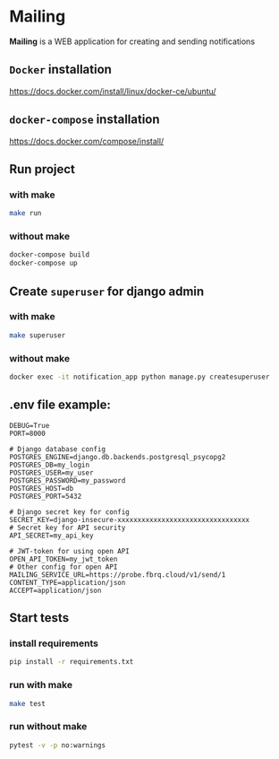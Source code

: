 # Mailing
**Mailing** is a WEB application for creating and sending notifications

## `Docker` installation
https://docs.docker.com/install/linux/docker-ce/ubuntu/

## `docker-compose` installation
https://docs.docker.com/compose/install/

## Run project
### with make
```bash
make run
```

### without make
```bash
docker-compose build
docker-compose up
```
## Create `superuser` for django admin
### with make
```bash
make superuser
```
### without make
```bash
docker exec -it notification_app python manage.py createsuperuser
```

## .env file example:
```
DEBUG=True
PORT=8000

# Django database config
POSTGRES_ENGINE=django.db.backends.postgresql_psycopg2
POSTGRES_DB=my_login
POSTGRES_USER=my_user
POSTGRES_PASSWORD=my_password
POSTGRES_HOST=db
POSTGRES_PORT=5432

# Django secret key for config
SECRET_KEY=django-insecure-xxxxxxxxxxxxxxxxxxxxxxxxxxxxxxxxx
# Secret key for API security  
API_SECRET=my_api_key

# JWT-token for using open API
OPEN_API_TOKEN=my_jwt_token
# Other config for open API
MAILING_SERVICE_URL=https://probe.fbrq.cloud/v1/send/1
CONTENT_TYPE=application/json
ACCEPT=application/json
```

## Start tests
### install requirements
```bash
pip install -r requirements.txt 
```
### run with make
```bash
make test
```
### run without make
```bash
pytest -v -p no:warnings
```
